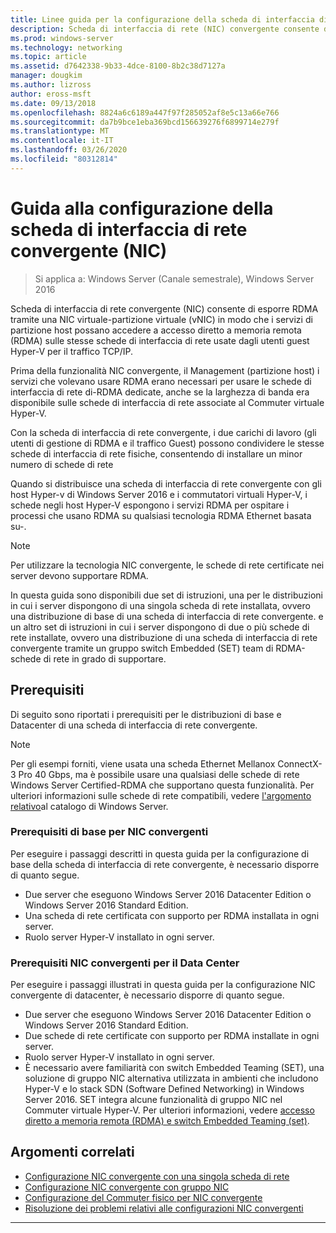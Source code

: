 ```yaml
---
title: Linee guida per la configurazione della scheda di interfaccia di rete (NIC) convergenti
description: Scheda di interfaccia di rete (NIC) convergente consente di esporre RDMA tramite una NIC virtuale a partizione host (vNIC) in modo che i servizi di partizione host possano accedere a accesso diretto a memoria remota (RDMA) sulle stesse schede di interfaccia di rete usate dagli utenti guest Hyper-V per il traffico TCP/IP.
ms.prod: windows-server
ms.technology: networking
ms.topic: article
ms.assetid: d7642338-9b33-4dce-8100-8b2c38d7127a
manager: dougkim
ms.author: lizross
author: eross-msft
ms.date: 09/13/2018
ms.openlocfilehash: 8824a6c6189a447f97f285052af8e5c13a66e766
ms.sourcegitcommit: da7b9bce1eba369bcd156639276f6899714e279f
ms.translationtype: MT
ms.contentlocale: it-IT
ms.lasthandoff: 03/26/2020
ms.locfileid: "80312814"
---
```

# <a name="converged-network-interface-card-nic-configuration-guidance"></a>Guida alla configurazione della scheda di interfaccia di rete convergente \(NIC\)

>Si applica a: Windows Server (Canale semestrale), Windows Server 2016

Scheda di interfaccia di rete convergente \(NIC\) consente di esporre RDMA tramite una NIC virtuale\-partizione virtuale \(vNIC\) in modo che i servizi di partizione host possano accedere a accesso diretto a memoria remota \(RDMA\) sulle stesse schede di interfaccia di rete usate dagli utenti guest Hyper-V per il traffico TCP/IP.

Prima della funzionalità NIC convergente, il Management \(partizione host\) i servizi che volevano usare RDMA erano necessari per usare le schede di interfaccia di rete di\-RDMA dedicate, anche se la larghezza di banda era disponibile sulle schede di interfaccia di rete associate al Commuter virtuale Hyper-V.

Con la scheda di interfaccia di rete convergente, i due carichi di lavoro \(gli utenti di gestione di RDMA e il traffico Guest\) possono condividere le stesse schede di interfaccia di rete fisiche, consentendo di installare un minor numero di schede di rete

Quando si distribuisce una scheda di interfaccia di rete convergente con gli host Hyper-v di Windows Server 2016 e i commutatori virtuali Hyper-V, i schede negli host Hyper-V espongono i servizi RDMA per ospitare i processi che usano RDMA su qualsiasi tecnologia RDMA Ethernet basata su\-.

>[!NOTE]
>Per utilizzare la tecnologia NIC convergente, le schede di rete certificate nei server devono supportare RDMA.

In questa guida sono disponibili due set di istruzioni, una per le distribuzioni in cui i server dispongono di una singola scheda di rete installata, ovvero una distribuzione di base di una scheda di interfaccia di rete convergente. e un altro set di istruzioni in cui i server dispongono di due o più schede di rete installate, ovvero una distribuzione di una scheda di interfaccia di rete convergente tramite un gruppo switch Embedded \(SET\) team di RDMA\-schede di rete in grado di supportare.


## <a name="prerequisites"></a>Prerequisiti

Di seguito sono riportati i prerequisiti per le distribuzioni di base e Datacenter di una scheda di interfaccia di rete convergente.

>[!NOTE]
>Per gli esempi forniti, viene usata una scheda Ethernet Mellanox ConnectX-3 Pro 40 Gbps, ma è possibile usare una qualsiasi delle schede di rete Windows Server Certified\-RDMA che supportano questa funzionalità. Per ulteriori informazioni sulle schede di rete compatibili, vedere [l'argomento relativo](https://www.windowsservercatalog.com/results.aspx?&bCatID=1468&cpID=0&avc=85&ava=0&avt=0&avq=46&OR=1)al catalogo di Windows Server.

### <a name="basic-converged-nic-prerequisites"></a>Prerequisiti di base per NIC convergenti

Per eseguire i passaggi descritti in questa guida per la configurazione di base della scheda di interfaccia di rete convergente, è necessario disporre di quanto segue.

- Due server che eseguono Windows Server 2016 Datacenter Edition o Windows Server 2016 Standard Edition.
- Una scheda di rete certificata con supporto per RDMA installata in ogni server.
- Ruolo server Hyper-V installato in ogni server.

### <a name="datacenter-converged-nic-prerequisites"></a>Prerequisiti NIC convergenti per il Data Center

Per eseguire i passaggi illustrati in questa guida per la configurazione NIC convergente di datacenter, è necessario disporre di quanto segue.

- Due server che eseguono Windows Server 2016 Datacenter Edition o Windows Server 2016 Standard Edition.
- Due schede di rete certificate con supporto per RDMA installate in ogni server.
- Ruolo server Hyper-V installato in ogni server.
- È necessario avere familiarità con switch Embedded Teaming \(SET\), una soluzione di gruppo NIC alternativa utilizzata in ambienti che includono Hyper-V e lo stack SDN (Software Defined Networking) in Windows Server 2016. SET integra alcune funzionalità di gruppo NIC nel Commuter virtuale Hyper-V. Per ulteriori informazioni, vedere [accesso diretto a memoria remota (RDMA) e switch Embedded Teaming (set)](../../../virtualization/hyper-v-virtual-switch/RDMA-and-Switch-Embedded-Teaming.md).

## <a name="related-topics"></a>Argomenti correlati
- [Configurazione NIC convergente con una singola scheda di rete](cnic-single.md)
- [Configurazione NIC convergente con gruppo NIC](cnic-datacenter.md)
- [Configurazione del Commuter fisico per NIC convergente](cnic-app-switch-config.md)
- [Risoluzione dei problemi relativi alle configurazioni NIC convergenti](cnic-app-troubleshoot.md)

---